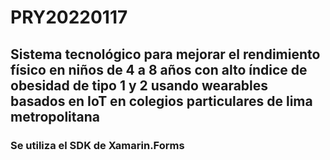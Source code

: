 # PRY20220117
## Sistema tecnológico para mejorar el rendimiento físico en niños de 4 a 8 años con alto índice de obesidad de tipo 1 y 2 usando wearables basados en IoT en colegios particulares de lima metropolitana

### Se utiliza el SDK de Xamarin.Forms